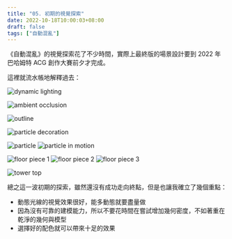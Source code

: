 ```yaml
---
title: "05. 初期的視覺探索"
date: 2022-10-18T10:00:03+08:00
draft: false
tags: ["自動混亂"]
---
```


《自動混亂》的視覺探索花了不少時間，實際上最終版的場景設計要到 2022 年巴哈姆特 ACG 創作大賽前夕才完成。

這裡就流水帳地解釋過去：

![dynamic lighting](/images/posts/autopanic-devlog/0005/1.png "在開發初期就確定要盡量實作動態光源。")

![ambient occlusion](/images/posts/autopanic-devlog/0005/2.png "一開始試過純粹靠配色與 Ambient Occlusion 的版本。")

![outline](/images/posts/autopanic-devlog/0005/3.png "後來被抱怨物件之間的邊緣難以辨識，所以做了外框線的測試<br>這個版本用了好一陣子。")

![particle decoration](/images/posts/autopanic-devlog/0005/4.png "後來開始花更多時間去研究其他高科技主題的作品，然後嘗試使用粒子系統去隨機散佈場景的裝飾。<br>上圖是測試模仿《Transistor》配色的成品，老實說粒子系統意外能做滿多有趣的功能。")

![particle](/images/posts/autopanic-devlog/0005/5.png)
![particle in motion](/images/posts/autopanic-devlog/0005/6.gif "中途曾經有過大幅仰賴粒子系統的版本。")

![floor piece 1](/images/posts/autopanic-devlog/0005/7.png)
![floor piece 2](/images/posts/autopanic-devlog/0005/8.jpg)
![floor piece 3](/images/posts/autopanic-devlog/0005/9.jpg "接著開始探索一些光線、地板板塊來裝飾關卡。")

![tower top](/images/posts/autopanic-devlog/0005/10.png "原本最終戰是要在高塔的頂端進行戰鬥。")

總之這一波初期的探索，雖然還沒有成功走向終點，但是也讓我確立了幾個重點：

- 動態光線的視覺效果很好，能多動態就要盡量做
- 因為沒有可靠的建模能力，所以不要花時間在嘗試增加幾何密度，不如著重在乾淨的幾何與模型
- 選擇好的配色就可以帶來十足的效果